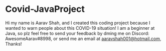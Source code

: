# Covid-JavaProject
Hi my name is Aarav Shah, and I created this coding project because I wanted to warn people about this COVID-19 situation! I am a beginner at Java, so plz feel free to send your feedback by dming me on Discord: AwesomeAarav#8998, or send me an email at [aaravshah001@hotmail.com](aaravshah001@hotmail.com), Thanks!

[](https://i.ibb.co/C9Jg1rg/CoVID-19.png)
